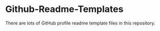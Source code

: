 # Github-Readme-Templates
There are lots of GitHub profile readme template files in this repository. 

